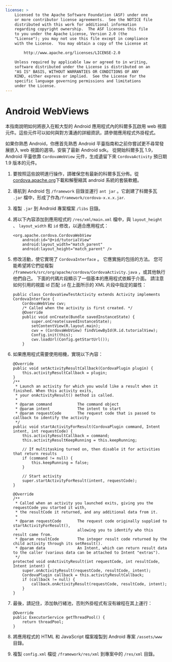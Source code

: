 ```yaml
---
license: >
    Licensed to the Apache Software Foundation (ASF) under one
    or more contributor license agreements.  See the NOTICE file
    distributed with this work for additional information
    regarding copyright ownership.  The ASF licenses this file
    to you under the Apache License, Version 2.0 (the
    "License"); you may not use this file except in compliance
    with the License.  You may obtain a copy of the License at

        http://www.apache.org/licenses/LICENSE-2.0

    Unless required by applicable law or agreed to in writing,
    software distributed under the License is distributed on an
    "AS IS" BASIS, WITHOUT WARRANTIES OR CONDITIONS OF ANY
    KIND, either express or implied.  See the License for the
    specific language governing permissions and limitations
    under the License.
---
```


# Android WebViews

本指南說明如何將嵌入在較大型的 Android 應用程式內的科爾多瓦啟用 web 視圖元件。這些元件可以如何與對方溝通的詳細資訊，請參閱應用程式外掛程式。

如果你熟悉 Android，你應首先熟悉 Android 平臺指南和之前你嘗試更不尋常發展嵌入 web 視圖的選項，安裝了最新 Android sdk。 從開始科爾多瓦 1.9，Android 平臺依靠 `CordovaWebView` 元件，生成遺留下來 `CordovaActivity` 預日期 1.9 版本的元件。

1.  要按照這些說明進行操作，請確保您有最新的科爾多瓦分佈。從[cordova.apache.org][1]下載和解壓縮其 android 系統的套裝軟體。

2.  導航到 Android 包 `/framework` 目錄並運行 `ant jar` 。它創建了科爾多瓦 `.jar` 檔中，形成了作為`/framework/cordova-x.x.x.jar`.

3.  複製 `.jar` 到 Android 專案檔案 `/libs` 目錄。

4.  將以下內容添加到應用程式的 `/res/xml/main.xml` 檔中，與 `layout_height` 、 `layout_width` 和 `id` 修改，以適合應用程式：
    
        <org.apache.cordova.CordovaWebView
            android:id="@+id/tutorialView"
            android:layout_width="match_parent"
            android:layout_height="match_parent" />
        

5.  修改活動，使它實現了 `CordovaInterface` 。 它應實施的包括的方法。 您可能希望將它們從複製 `/framework/src/org/apache/cordova/CordovaActivity.java` ，或其他執行他們自己。 下面的代碼片段顯示了一個基本的應用程式依賴于介面。 請注意如何引用的視圖 id 匹配 `id` 在上面所示的 XML 片段中指定的屬性：
    
        public class CordovaViewTestActivity extends Activity implements CordovaInterface {
            CordovaWebView cwv;
            /* Called when the activity is first created. */
            @Override
            public void onCreate(Bundle savedInstanceState) {
                super.onCreate(savedInstanceState);
                setContentView(R.layout.main);
                cwv = (CordovaWebView) findViewById(R.id.tutorialView);
                Config.init(this);
                cwv.loadUrl(Config.getStartUrl());
            }
        

6.  如果應用程式需要使用相機，實現以下內容：
    
        @Override
        public void setActivityResultCallback(CordovaPlugin plugin) {
            this.activityResultCallback = plugin;
        }
        /**
         * Launch an activity for which you would like a result when it finished. When this activity exits,
         * your onActivityResult() method is called.
         *
         * @param command           The command object
         * @param intent            The intent to start
         * @param requestCode       The request code that is passed to callback to identify the activity
         */
        public void startActivityForResult(CordovaPlugin command, Intent intent, int requestCode) {
            this.activityResultCallback = command;
            this.activityResultKeepRunning = this.keepRunning;
        
            // If multitasking turned on, then disable it for activities that return results
            if (command != null) {
                this.keepRunning = false;
            }
        
            // Start activity
            super.startActivityForResult(intent, requestCode);
        }   
        
        @Override
        /**
         * Called when an activity you launched exits, giving you the requestCode you started it with,
         * the resultCode it returned, and any additional data from it.
         *
         * @param requestCode       The request code originally supplied to startActivityForResult(),
         *                          allowing you to identify who this result came from.
         * @param resultCode        The integer result code returned by the child activity through its setResult().
         * @param data              An Intent, which can return result data to the caller (various data can be attached to Intent "extras").
         */
        protected void onActivityResult(int requestCode, int resultCode, Intent intent) {
            super.onActivityResult(requestCode, resultCode, intent);
            CordovaPlugin callback = this.activityResultCallback;
            if (callback != null) {
                callback.onActivityResult(requestCode, resultCode, intent);
            }
        }
        

7.  最後，請記住，添加執行緒池，否則外掛程式有沒有線程在其上運行：
    
        @Override
        public ExecutorService getThreadPool() {
            return threadPool;
        }
        

8.  將應用程式的 HTML 和 JavaScript 檔案複製到 Android 專案 `/assets/www` 目錄。

9.  複製 `config.xml` 檔從 `/framework/res/xml` 到專案中的 `/res/xml` 目錄。

 [1]: http://cordova.apache.org